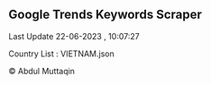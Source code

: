 

## Google Trends Keywords Scraper 
 
Last Update 22-06-2023 , 10:07:27

Country List :
VIETNAM.json



© Abdul Muttaqin 
